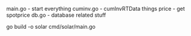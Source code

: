 main.go - start everything
cuminv.go - cumInvRTData things
price - get spotprice
db.go - database related stuff


go build -o solar cmd/solar/main.go